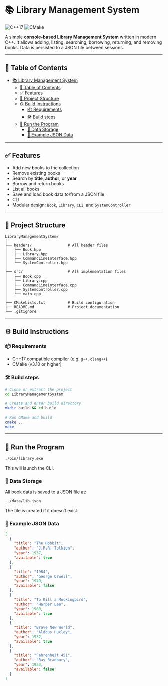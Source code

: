 # 📚 Library Management System

![C++17](https://img.shields.io/badge/C%2B%2B-17-blue.svg)
![CMake](https://img.shields.io/badge/build-CMake-blue)

A simple **console-based Library Management System** written in modern C++. It allows adding, listing, searching, borrowing, returning, and removing books. Data is persisted to a JSON file between sessions.

---

## 📑 Table of Contents

- [📚 Library Management System](#-library-management-system)
  - [📑 Table of Contents](#-table-of-contents)
  - [✅ Features](#-features)
  - [📁 Project Structure](#-project-structure)
  - [⚙️ Build Instructions](#️-build-instructions)
    - [📦 Requirements](#-requirements)
    - [🛠️ Build steps](#️-build-steps)
  - [🚀 Run the Program](#-run-the-program)
    - [💾 Data Storage](#-data-storage)
    - [🧪 Example JSON Data](#-example-json-data)

---

## ✅ Features

- Add new books to the collection
- Remove existing books
- Search by **title**, **author**, or **year**
- Borrow and return books
- List all books
- Save and load book data to/from a JSON file
- CLI
- Modular design: `Book`, `Library`, `CLI`, and `SystemController`

---

## 📁 Project Structure

```text
LibraryManagementSystem/
│
├── headers/                # All header files
│   ├── Book.hpp
│   ├── Library.hpp
│   ├── CommandLineInterface.hpp
│   └── SystemController.hpp
│
├── src/                    # All implementation files
│   ├── Book.cpp
│   ├── Library.cpp
│   ├── CommandLineInterface.cpp
│   ├── SystemController.cpp
│   └── main.cpp
│
├── CMakeLists.txt          # Build configuration
├── README.md               # Project documentation
└── .gitignore
```

---

## ⚙️ Build Instructions

### 📦 Requirements

- C++17 compatible compiler (e.g. `g++`, `clang++`)
- CMake (v3.10 or higher)

### 🛠️ Build steps

```bash
# Clone or extract the project
cd LibraryManagementSystem

# Create and enter build directory
mkdir build && cd build

# Run CMake and build
cmake ..
make
```

---

## 🚀 Run the Program

```bash
./bin/library.exe
```
This will launch the CLI.

### 💾 Data Storage

All book data is saved to a JSON file at:
```bash
../data/lib.json
```
The file is created if it doesn’t exist.

### 🧪 Example JSON Data

```json
[
  {
    "title": "The Hobbit",
    "author": "J.R.R. Tolkien",
    "year": 1937,
    "available": true
  },
  {
    "title": "1984",
    "author": "George Orwell",
    "year": 1949,
    "available": false
  },
  {
    "title": "To Kill a Mockingbird",
    "author": "Harper Lee",
    "year": 1960,
    "available": true
  },
  {
    "title": "Brave New World",
    "author": "Aldous Huxley",
    "year": 1932,
    "available": true
  },
  {
    "title": "Fahrenheit 451",
    "author": "Ray Bradbury",
    "year": 1953,
    "available": false
  }
]
```
